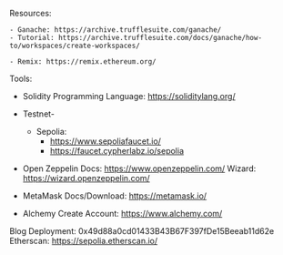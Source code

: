 Resources:

    - Ganache: https://archive.trufflesuite.com/ganache/
    - Tutorial: https://archive.trufflesuite.com/docs/ganache/how-to/workspaces/create-workspaces/

    - Remix: https://remix.ethereum.org/

Tools:
- Solidity Programming Language: https://soliditylang.org/

- Testnet-
    - Sepolia: 
        - https://www.sepoliafaucet.io/
        - https://faucet.cypherlabz.io/sepolia

- Open Zeppelin
    Docs: https://www.openzeppelin.com/
    Wizard: https://wizard.openzeppelin.com/

- MetaMask
    Docs/Download: https://metamask.io/
- Alchemy
    Create Account: https://www.alchemy.com/

Blog Deployment: 0x49d88a0cd01433B43B67F397fDe15Beeab11d62e
Etherscan: https://sepolia.etherscan.io/
